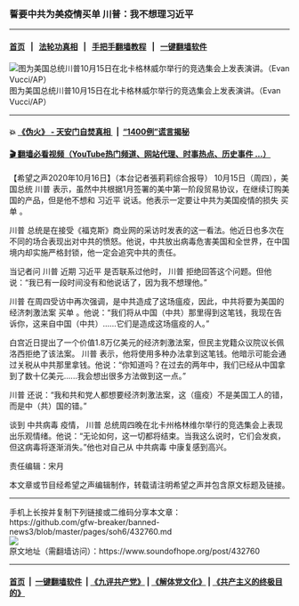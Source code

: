 ### 誓要中共为美疫情买单 川普：我不想理习近平
------------------------

#### [首页](https://github.com/gfw-breaker/banned-news3/blob/master/README.md) &nbsp;&nbsp;|&nbsp;&nbsp; [法轮功真相](https://github.com/begood0513/basic/blob/master/README.md)  &nbsp;&nbsp;|&nbsp;&nbsp; [手把手翻墙教程](https://github.com/gfw-breaker/guides/wiki)  &nbsp;&nbsp;|&nbsp;&nbsp; [一键翻墙软件](https://github.com/gfw-breaker/nogfw/blob/master/README.md)  



<div><img alt="图为美国总统川普10月15日在北卡格林威尔举行的竞选集会上发表演讲。（Evan Vucci/AP）" src="https://img.soundofhope.org/2020-10/10-16-1-1-1602843965988.jpeg"/>
<br/><figcaption class="caption">
 图为美国总统川普10月15日在北卡格林威尔举行的竞选集会上发表演讲。（Evan Vucci/AP）
</figcaption></div><hr/>

#### 💥 [《伪火》 - 天安门自焚真相 ](http://158.247.195.190:10000/videos/blog/weihuo.html)&nbsp; |&nbsp; [“1400例”谎言揭秘  ](http://158.247.195.190:10000/videos/blog/jiexi1400.html)

#### [ 🎬  翻墙必看视频（YouTube热门频道、网站代理、时事热点、历史事件 ...）](https://github.com/gfw-breaker/links/blob/master/banned.md)

<div><div class="Content__Wrapper sc-1bvya0-0 grZQxZ">
 <p class="meta-top">
  <span class="meta">
   【希望之声2020年10月16日】（本台记者張莉莉综合报导）
  </span>
  10月15日（周四），美国总统
  <ok href="/term/1041">
   川普
  </ok>
  表示，虽然中共根据1月签署的美中第一阶段贸易协议，在继续订购美国的产品，但是他不想和
  <ok href="/term/1063">
   习近平
  </ok>
  说话。他表示一定要让中共为美国疫情的损失
  <ok href="/term/63504">
   买单
  </ok>
  。
 </p>
 <p>
  <ok href="/term/1041">
   川普
  </ok>
  总统是在接受《福克斯》商业网的采访时发表的这一看法。他近日也多次在不同的场合表现出对中共的愤怒。他说，中共放出病毒危害美国和全世界，在中国境内却实施严格封锁，他一定会追究中共的责任。
 </p>
 <div class="AD_Embed__Wrap-sc-1xslmin-0 igMuqX module desktop">
  <div>
  </div>
 </div>
 <p>
  当记者问
  <ok href="/term/1041">
   川普
  </ok>
  近期
  <ok href="/term/1063">
   习近平
  </ok>
  是否联系过他时，
  <ok href="/term/1041">
   川普
  </ok>
  拒绝回答这个问题。但他说：“我已有一段时间没有和他说话了，因为我不想理他。”
 </p>
 <p>
  <ok href="/term/1041">
   川普
  </ok>
  在周四受访中再次强调，是中共造成了这场瘟疫，因此，中共将要为美国的经济刺激法案
  <ok href="/term/63504">
   买单
  </ok>
  。他说：“我们将从中国（中共）那里得到这笔钱，我现在告诉你，这来自中国（中共）......它们是造成这场瘟疫的人。”
 </p>
 <p>
  白宫近日提出了一个价值1.8万亿美元的经济刺激法案，但民主党籍众议院议长佩洛西拒绝了该法案。
  <ok href="/term/1041">
   川普
  </ok>
  表示，他将使用多种办法拿到这笔钱。他暗示可能会通过关税从中共那里拿钱。他说：“你知道吗？在过去的两年中，我们已经从中国拿到了数十亿美元......我会想出很多方法做到这一点。”
 </p>
 <p>
  <ok href="/term/1041">
   川普
  </ok>
  还说：“我和共和党人都想要经济刺激法案，这（瘟疫）不是美国工人的错，而是中（共）国的错。”
 </p>
 <p>
  谈到
  <ok href="/term/248971">
   中共病毒
  </ok>
  疫情，
  <ok href="/term/1041">
   川普
  </ok>
  总统周四晚在北卡州格林维尔举行的竞选集会上表现出乐观情绪。他说：“无论如何，这一切都将结束。当我这么说时，它们会发疯，但这病毒将逐渐消失。”他也对自己从
  <ok href="/term/248971">
   中共病毒
  </ok>
  中康复感到高兴。
 </p>
 <p class="meta-btm">
  责任编辑：宋月
 </p>
 <p class="meta-btm">
  本文章或节目经希望之声编辑制作，转载请注明希望之声并包含原文标题及链接。
 </p>
</div>
</div>
<hr/>
手机上长按并复制下列链接或二维码分享本文章：<br/>
https://github.com/gfw-breaker/banned-news3/blob/master/pages/soh6/432760.md <br/>
<a href='https://github.com/gfw-breaker/banned-news3/blob/master/pages/soh6/432760.md'><img src='https://github.com/gfw-breaker/banned-news3/blob/master/pages/soh6/432760.md.png'/></a> <br/>
原文地址（需翻墙访问）：https://www.soundofhope.org/post/432760


------------------------
#### [首页](https://github.com/gfw-breaker/banned-news3/blob/master/README.md) &nbsp;|&nbsp; [一键翻墙软件](https://github.com/gfw-breaker/nogfw/blob/master/README.md) &nbsp;| [《九评共产党》](https://github.com/gfw-breaker/9ping.md/blob/master/README.md#九评之一评共产党是什么) | [《解体党文化》](https://github.com/gfw-breaker/jtdwh.md/blob/master/README.md) | [《共产主义的终极目的》](https://github.com/gfw-breaker/gczydzjmd.md/blob/master/README.md)


<img src='http://gfw-breaker.win/banned-news3/pages/soh6/432760.md' width='0px' height='0px'/>